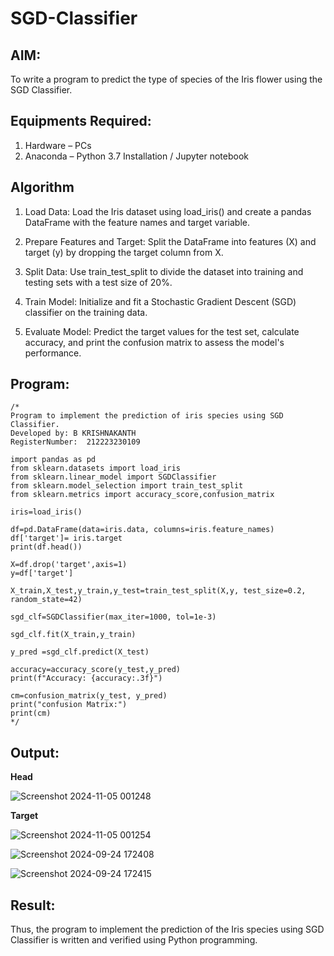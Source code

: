 # SGD-Classifier
## AIM:
To write a program to predict the type of species of the Iris flower using the SGD Classifier.

## Equipments Required:
1. Hardware – PCs
2. Anaconda – Python 3.7 Installation / Jupyter notebook

## Algorithm
1. Load Data: Load the Iris dataset using load_iris() and create a pandas DataFrame with the feature names and target variable.

2. Prepare Features and Target: Split the DataFrame into features (X) and target (y) by dropping the target column from X.

3. Split Data: Use train_test_split to divide the dataset into training and testing sets with a test size of 20%.

4. Train Model: Initialize and fit a Stochastic Gradient Descent (SGD) classifier on the training data.

5. Evaluate Model: Predict the target values for the test set, calculate accuracy, and print the confusion matrix to assess the model's performance.

## Program:
```
/*
Program to implement the prediction of iris species using SGD Classifier.
Developed by: B KRISHNAKANTH
RegisterNumber:  212223230109

import pandas as pd
from sklearn.datasets import load_iris
from sklearn.linear_model import SGDClassifier
from sklearn.model_selection import train_test_split
from sklearn.metrics import accuracy_score,confusion_matrix

iris=load_iris()

df=pd.DataFrame(data=iris.data, columns=iris.feature_names)
df['target']= iris.target
print(df.head())

X=df.drop('target',axis=1)
y=df['target']

X_train,X_test,y_train,y_test=train_test_split(X,y, test_size=0.2, random_state=42)

sgd_clf=SGDClassifier(max_iter=1000, tol=1e-3)

sgd_clf.fit(X_train,y_train)

y_pred =sgd_clf.predict(X_test)

accuracy=accuracy_score(y_test,y_pred)
print(f"Accuracy: {accuracy:.3f}")

cm=confusion_matrix(y_test, y_pred)
print("confusion Matrix:")
print(cm)
*/
```

## Output:
**Head**

![Screenshot 2024-11-05 001248](https://github.com/user-attachments/assets/bff5a72e-3522-4004-93c2-835450615c09)

**Target**

![Screenshot 2024-11-05 001254](https://github.com/user-attachments/assets/9cff2ede-c2d1-49ff-88be-cfd1cffa8344)


![Screenshot 2024-09-24 172408](https://github.com/user-attachments/assets/35b69c63-c7e4-4cfa-9464-650470e200b5)

![Screenshot 2024-09-24 172415](https://github.com/user-attachments/assets/8bb140d0-28a7-429d-907d-f2a0708566c0)


## Result:
Thus, the program to implement the prediction of the Iris species using SGD Classifier is written and verified using Python programming.
